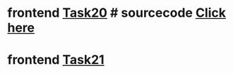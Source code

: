 # frontend [Task20](https://task20upskillm.netlify.app/) # sourcecode [Click here](https://github.com/HarnoorSingh1234/UpskilM/tree/main/TAsk%2020)
# frontend [Task21](https://task21upskillm.netlify.app/)
